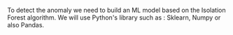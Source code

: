 To detect the anomaly we need to build an ML model based on the Isolation Forest algorithm.
We will use Python's library such as : Sklearn, Numpy or also Pandas.